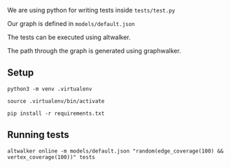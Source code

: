 We are using python for writing tests inside `tests/test.py`

Our graph is defined in `models/default.json`

The tests can be executed using altwalker. 

The path through the graph is generated using graphwalker.

## Setup

`python3 -m venv .virtualenv`

`source .virtualenv/bin/activate`

`pip install -r requirements.txt`

## Running tests

`altwalker online -m models/default.json "random(edge_coverage(100) && vertex_coverage(100))" tests`